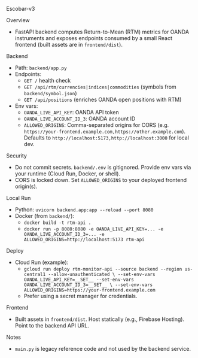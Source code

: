 Escobar-v3

Overview
- FastAPI backend computes Return-to-Mean (RTM) metrics for OANDA instruments and exposes endpoints consumed by a small React frontend (built assets are in `frontend/dist`).

Backend
- Path: `backend/app.py`
- Endpoints:
  - `GET /` health check
  - `GET /api/rtm/currencies|indices|commodities` (symbols from `backend/symbol.json`)
  - `GET /api/positions` (enriches OANDA open positions with RTM)
- Env vars:
  - `OANDA_LIVE_API_KEY`: OANDA API token
  - `OANDA_LIVE_ACCOUNT_ID_3`: OANDA account ID
  - `ALLOWED_ORIGINS`: Comma-separated origins for CORS (e.g. `https://your-frontend.example.com,https://other.example.com`). Defaults to `http://localhost:5173,http://localhost:3000` for local dev.

Security
- Do not commit secrets. `backend/.env` is gitignored. Provide env vars via your runtime (Cloud Run, Docker, or shell).
- CORS is locked down. Set `ALLOWED_ORIGINS` to your deployed frontend origin(s).

Local Run
- Python: `uvicorn backend.app:app --reload --port 8080`
- Docker (from `backend/`):
  - `docker build -t rtm-api .`
  - `docker run -p 8080:8080 -e OANDA_LIVE_API_KEY=... -e OANDA_LIVE_ACCOUNT_ID_3=... -e ALLOWED_ORIGINS=http://localhost:5173 rtm-api`

Deploy
- Cloud Run (example):
  - `gcloud run deploy rtm-monitor-api --source backend --region us-central1 --allow-unauthenticated \
     --set-env-vars OANDA_LIVE_API_KEY=__SET__ --set-env-vars OANDA_LIVE_ACCOUNT_ID_3=__SET__ \
     --set-env-vars ALLOWED_ORIGINS=https://your-frontend.example.com`
  - Prefer using a secret manager for credentials.

Frontend
- Built assets in `frontend/dist`. Host statically (e.g., Firebase Hosting). Point to the backend API URL.

Notes
- `main.py` is legacy reference code and not used by the backend service.
